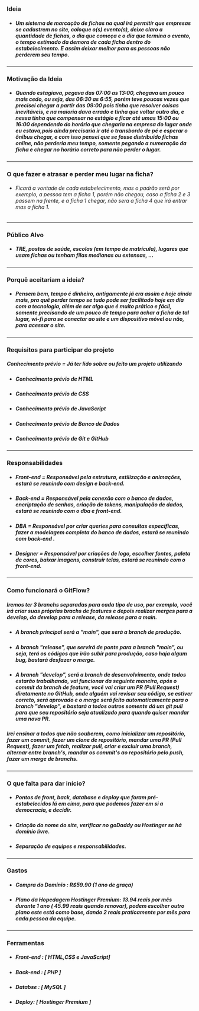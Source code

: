 ### Ideia
- ##### Um sistema de marcação de fichas na qual irá permitir que empresas se cadastrem no site, coloque o(s) evento(s), deixe claro a quantidade de fichas, o dia que começa e o dia que termina o evento, o tempo estimado da demora de cada ficha dentro do estabelecimento. E assim deixar melhor para as pessoas não perderem seu tempo.

-----------------------

### Motivação da Ideia
- ##### Quando estagiava, pegava das 07:00 as 13:00, chegava um pouco mais cedo, ou seja, das 06:30 as 6:55, porém teve poucas vezes que precisei chegar a partir das 09:00 pois tinha que resolver coisas inevitáveis, e na maioria dava errado e tinha que voltar outro dia, e nessa tinha que compensar no estágio e ficar até umas 15:00 ou 16:00 dependendo do horário que chegaria na empresa do lugar onde eu estava,pois ainda precisaria ir até o transbordo de pé e esperar o ônibus chegar, e com isso pensei que se fosse distribuido fichas online, não perderia meu tempo, somente pegando a numeração da ficha e chegar no horário correto para não perder o lugar.

-----------------------

### O que fazer e atrasar e perder meu lugar na ficha?
- ###### Ficará a vontade de cada estabelecimento, mas o padrão será por exemplo, a pessoa tem a ficha 1, porém não chegou, caso a ficha 2 e 3 passem na frente, e a ficha 1 chegar, não sera a ficha 4 que irá entrar mas a ficha 1.

-----------------------

### Público Alvo
- ##### TRE, postos de saúde, escolas (em tempo de matrícula), lugares que usam fichas ou tenham filas medianas ou extensas, ...

-----------------------

### Porquê aceitariam a ideia?
- ##### Pensem bem, tempo é dinheiro, antigamente já era assim e hoje ainda mais, pra quê perder tempo se tudo pode ser facilitado hoje em dia com a tecnologia, além de ser algo que é muito prático e fácil, somente precisando de um pouco de tempo para achar a ficha de tal lugar, wi-fi para se conectar ao site e um dispositivo móvel ou não, para acessar o site.

-----------------------


### Requisitos para participar do projeto
##### Conhecimento prévio = Já ter lido sobre ou feito um projeto utilizando
- ##### Conhecimento prévio de HTML
- ##### Conhecimento prévio de CSS
- ##### Conhecimento prévio de JavaScript
- ##### Conhecimento prévio de Banco de Dados
- ##### Conhecimento prévio de Git e GitHub

---------------------

### Responsabilidades
- ##### Front-end = Responsável pela estrutura, estilização e animações, estará se reunindo com design e back-end.
- ##### Back-end = Responsável pela conexão com o banco de dados, encriptação de senhas, criação de tokens, manipulação de dados, estará se reunindo com o dba e front-end.
- ##### DBA = Responsável por criar queries para consultas específicas, fazer a modelagem completa do banco de dados, estará se reunindo com back-end .
- ##### Designer = Responsável por criações de logo, escolher fontes, paleta de cores, baixar imagens, construir telas, estará se reunindo com o front-end.

---------------------

### Como funcionará o GitFlow?
##### Iremos ter 3 branchs separadas para cada tipo de uso, por exemplo, você irá criar suas próprias brachs de features e depois realizar merges para a develop, da develop para a release, da release para a main.
- ##### A branch principal será a "main", que será a branch de produção.
- ##### A branch "release", que servirá de ponte para a branch "main", ou seja, terá os códigos que irão subir para produção, caso haja algum bug, bastará desfazer o merge.
- ##### A branch "develop", será a branch de desenvolvimento, onde todos estarão trabalhando, vai funcionar da seguinte maneira, após o commit da branch de feature, você vai criar um PR (Pull Request) diretamente no GitHub, onde alguém vai revisar seu código, se estiver correto, será aprovado e o merge será feito automaticamente para o branch "develop", e bastará a todos outros somente dá um git pull para que seu repositório seja atualizado para quando quiser mandar uma nova PR.
##### Irei ensinar a todos que não souberem, como inicializar um repositório, fazer um commit, fazer um clone de repositório, mandar uma PR (Pull Request), fazer um fetch, realizar pull, criar e excluir uma branch, alternar entre branch's, mandar os commit's ao repositório pelo push, fazer um merge de branchs.

---------------------

### O que falta para dar início?
- ##### Pontos de front, back, database e deploy que foram pré-estabelecidos lá em cima, para que podemos fazer em si a democracia, e decidir.
- ##### Criação do nome do site, verificar no goDaddy ou Hostinger se há domínio livre.
- ##### Separação de equipes e responsabilidades.

-----------------------

### Gastos
- ##### Compra do Domínio : R$59.90 (1 ano de graça)
- ##### Plano da Hopedagem Hostinger Premium: 13.94 reais por mês durante 1 ano ( 45.99 reais quando renovar), podem escolher outro plano este está como base, dando 2 reais praticamente por mês para cada pessoa da equipe.

-----------------------

### Ferramentas
- ##### Front-end : [ HTML,CSS e JavaScript]
- ##### Back-end : [ PHP ]
- ##### Databse : [ MySQL ]
- ##### Deploy: [ Hostinger Premium ]
